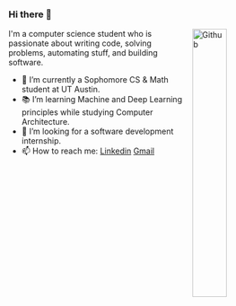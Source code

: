 ### Hi there 👋

<img width="35%" align="right" alt="Github" src="https://camo.githubusercontent.com/2366b34bb903c09617990fb5fff4622f3e941349e846ddb7e73df872a9d21233/68747470733a2f2f63646e2e6472696262626c652e636f6d2f75736572732f3733303730332f73637265656e73686f74732f363538313234332f6176656e746f2e676966" />

I'm a computer science student who is passionate about writing code, solving problems, automating stuff, and building software.

- 🔭 I’m currently a Sophomore CS & Math student at UT Austin.
- 📚 I’m learning Machine and Deep Learning principles while studying Computer Architecture.
- 👯 I’m looking for a software development internship. 
- 📫 How to reach me: [Linkedin](https://www.linkedin.com/in/williamsanderss) [Gmail](mailto:williamesanders05@gmail.com)
